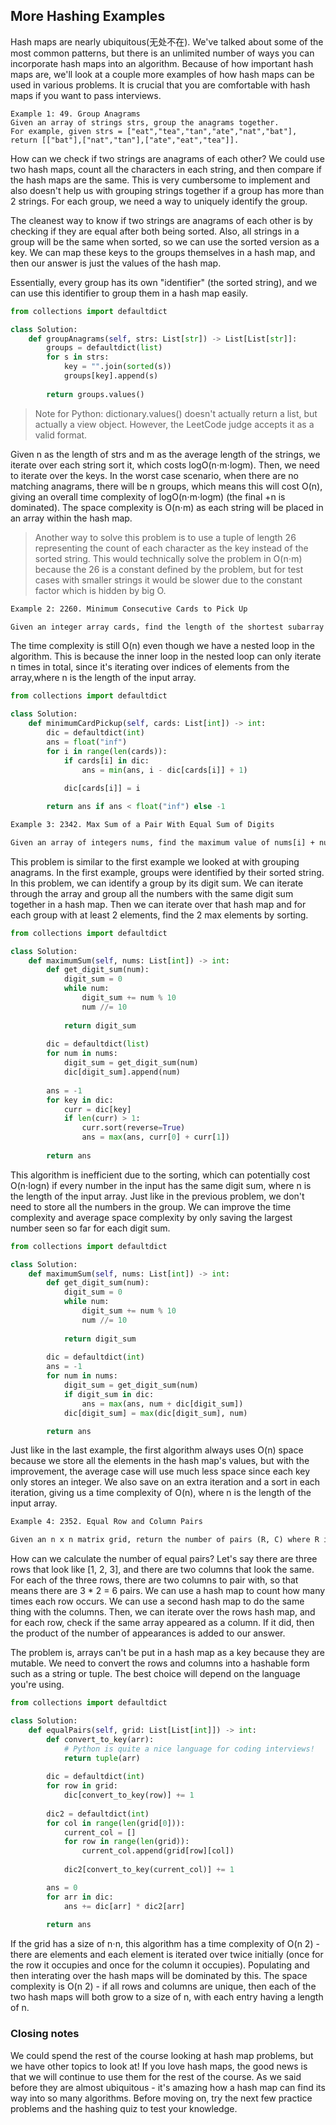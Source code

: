 ## More Hashing Examples

Hash maps are nearly ubiquitous(无处不在). We've talked about some of the most common patterns, but there is an unlimited number of ways you can incorporate hash maps into an algorithm. Because of how important hash maps are, we'll look at a couple more examples of how hash maps can be used in various problems. It is crucial that you are comfortable with hash maps if you want to pass interviews.

```htnl
Example 1: 49. Group Anagrams
Given an array of strings strs, group the anagrams together.
For example, given strs = ["eat","tea","tan","ate","nat","bat"], return [["bat"],["nat","tan"],["ate","eat","tea"]].
```

How can we check if two strings are anagrams of each other? We could use two hash maps, count all the characters in each string, and then compare if the hash maps are the same. This is very cumbersome to implement and also doesn't help us with grouping strings together if a group has more than 2 strings. For each group, we need a way to uniquely identify the group.

The cleanest way to know if two strings are anagrams of each other is by checking if they are equal after both being sorted. Also, all strings in a group will be the same when sorted, so we can use the sorted version as a key. We can map these keys to the groups themselves in a hash map, and then our answer is just the values of the hash map.

Essentially, every group has its own "identifier" (the sorted string), and we can use this identifier to group them in a hash map easily.

```python
from collections import defaultdict

class Solution:
    def groupAnagrams(self, strs: List[str]) -> List[List[str]]:
        groups = defaultdict(list)
        for s in strs:
            key = "".join(sorted(s))
            groups[key].append(s)
        
        return groups.values()
```

>Note for Python: dictionary.values() doesn't actually return a list, but actually a view object. However, the LeetCode judge accepts it as a valid format.

Given n as the length of strs and m as the average length of the strings, we iterate over each string sort it, which costs logO(n⋅m⋅logm). Then, we need to iterate over the keys. In the worst case scenario, when there are no matching anagrams, there will be n groups, which means this will cost O(n), giving an overall time complexity of logO(n⋅m⋅logm) (the final +n is dominated). The space complexity is O(n⋅m) as each string will be placed in an array within the hash map.

>Another way to solve this problem is to use a tuple of length 26 representing the count of each character as the key instead of the sorted string. This would technically solve the problem in O(n⋅m) because the 26 is a constant defined by the problem, but for test cases with smaller strings it would be slower due to the constant factor which is hidden by big O.

```html
Example 2: 2260. Minimum Consecutive Cards to Pick Up

Given an integer array cards, find the length of the shortest subarray that contains at least one duplicate. If the array has no duplicates, return -1.
```

The time complexity is still O(n) even though we have a nested loop in the algorithm. This is because the inner loop in the nested loop can only iterate n times in total, since it's iterating over indices of elements from the array,where n is the length of the input array.
```python
from collections import defaultdict

class Solution:
    def minimumCardPickup(self, cards: List[int]) -> int:
        dic = defaultdict(int)
        ans = float("inf")
        for i in range(len(cards)):
            if cards[i] in dic:
                ans = min(ans, i - dic[cards[i]] + 1)
            
            dic[cards[i]] = i

        return ans if ans < float("inf") else -1
```

```html
Example 3: 2342. Max Sum of a Pair With Equal Sum of Digits

Given an array of integers nums, find the maximum value of nums[i] + nums[j], where nums[i] and nums[j] have the same digit sum (the sum of their individual digits). Return -1 if there is no pair of numbers with the same digit sum.
```
This problem is similar to the first example we looked at with grouping anagrams. In the first example, groups were identified by their sorted string. In this problem, we can identify a group by its digit sum. We can iterate through the array and group all the numbers with the same digit sum together in a hash map. Then we can iterate over that hash map and for each group with at least 2 elements, find the 2 max elements by sorting.

```python
from collections import defaultdict

class Solution:
    def maximumSum(self, nums: List[int]) -> int:
        def get_digit_sum(num):
            digit_sum = 0
            while num:
                digit_sum += num % 10
                num //= 10
            
            return digit_sum
        
        dic = defaultdict(list)
        for num in nums:
            digit_sum = get_digit_sum(num)
            dic[digit_sum].append(num)
        
        ans = -1
        for key in dic:
            curr = dic[key]
            if len(curr) > 1:
                curr.sort(reverse=True)
                ans = max(ans, curr[0] + curr[1])
        
        return ans
```

This algorithm is inefficient due to the sorting, which can potentially cost O(n⋅logn) if every number in the input has the same digit sum, where n is the length of the input array. Just like in the previous problem, we don't need to store all the numbers in the group. We can improve the time complexity and average space complexity by only saving the largest number seen so far for each digit sum.

```python
from collections import defaultdict

class Solution:
    def maximumSum(self, nums: List[int]) -> int:
        def get_digit_sum(num):
            digit_sum = 0
            while num:
                digit_sum += num % 10
                num //= 10
            
            return digit_sum
        
        dic = defaultdict(int)
        ans = -1
        for num in nums:
            digit_sum = get_digit_sum(num)
            if digit_sum in dic:
                ans = max(ans, num + dic[digit_sum])
            dic[digit_sum] = max(dic[digit_sum], num)

        return ans
```

Just like in the last example, the first algorithm always uses O(n) space because we store all the elements in the hash map's values, but with the improvement, the average case will use much less space since each key only stores an integer. We also save on an extra iteration and a sort in each iteration, giving us a time complexity of O(n), where n is the length of the input array.

```html
Example 4: 2352. Equal Row and Column Pairs

Given an n x n matrix grid, return the number of pairs (R, C) where R is a row and C is a column, and R and C are equal if we consider them as 1D arrays.
```
How can we calculate the number of equal pairs? Let's say there are three rows that look like [1, 2, 3], and there are two columns that look the same. For each of the three rows, there are two columns to pair with, so that means there are 3 * 2 = 6 pairs. We can use a hash map to count how many times each row occurs. We can use a second hash map to do the same thing with the columns. Then, we can iterate over the rows hash map, and for each row, check if the same array appeared as a column. If it did, then the product of the number of appearances is added to our answer.

The problem is, arrays can't be put in a hash map as a key because they are mutable. We need to convert the rows and columns into a hashable form such as a string or tuple. The best choice will depend on the language you're using.

```python
from collections import defaultdict

class Solution:
    def equalPairs(self, grid: List[List[int]]) -> int:
        def convert_to_key(arr):
            # Python is quite a nice language for coding interviews!
            return tuple(arr)
        
        dic = defaultdict(int)
        for row in grid:
            dic[convert_to_key(row)] += 1
        
        dic2 = defaultdict(int)
        for col in range(len(grid[0])):
            current_col = []
            for row in range(len(grid)):
                current_col.append(grid[row][col])
            
            dic2[convert_to_key(current_col)] += 1

        ans = 0
        for arr in dic:
            ans += dic[arr] * dic2[arr]
        
        return ans
```

If the grid has a size of n⋅n, this algorithm has a time complexity of O(n 2) - there are elements and each element is iterated over twice initially (once for the row it occupies and once for the column it occupies). Populating and then interating over the hash maps will be dominated by this. The space complexity is O(n 2) - if all rows and columns are unique, then each of the two hash maps will both grow to a size of n, with each entry having a length of n.

### Closing notes

We could spend the rest of the course looking at hash map problems, but we have other topics to look at! If you love hash maps, the good news is that we will continue to use them for the rest of the course. As we said before they are almost ubiquitous - it's amazing how a hash map can find its way into so many algorithms. Before moving on, try the next few practice problems and the hashing quiz to test your knowledge.